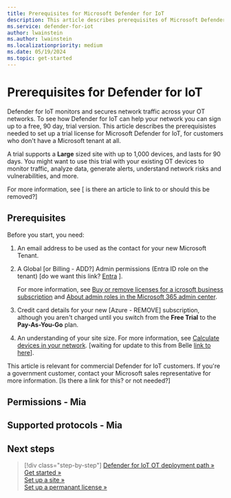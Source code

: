 ```yaml
---
title: Prerequisites for Microsoft Defender for IoT
description: This article describes prerequisites of Microsoft Defender for IoT
ms.service: defender-for-iot
author: lwainstein
ms.author: lwainstein
ms.localizationpriority: medium
ms.date: 05/19/2024
ms.topic: get-started
---
```


# Prerequisites for Defender for IoT

<!--[Items to include in this and other articles] Passive or active discovery using your MDE Establishing site-based RBAC (Role-Based Access Control)-->
Defender for IoT monitors and secures network traffic across your OT networks. To see how Defender for IoT can help your network you can sign up to a free, 90 day, trial version. This article describes the prerequisistes needed to set up a trial license for Microsoft Defender for IoT, for customers who don't have a Microsoft tenant at all.

A trial supports a **Large** sized site with up to 1,000 devices, and lasts for 90 days. You might want to use this trial with your existing OT devices to monitor traffic, analyze data, generate alerts, understand network risks and vulnerabilities, and more.

For more information, see [ is there an article to link to or should this be removed?]

## Prerequisites

Before you start, you need:

1. An email address to be used as the contact for your new Microsoft Tenant.

1. A Global [or Billing - ADD?] Admin permissions (Entra ID role on the tenant) [do we want this link?  [Entra](entra/identity/role-based-access-control/permissions-reference.md#global-administrator) ].<!--1. A Microsoft 365 tenant, with access to the [Microsoft 365 admin center](https://portal.office.com/AdminPortal/Home#/catalog) as Global or Billing admin.-->

    For more information, see [Buy or remove licenses for a icrosoft business subscription](/microsoft-365/commerce/licenses/buy-licenses) and [About admin roles in the Microsoft 365 admin center](/microsoft-365/admin/add-users/about-admin-roles).

1. Credit card details for your new [Azure - REMOVE] subscription, although you aren't charged until you switch from the **Free Trial** to the **Pay-As-You-Go** plan.

1. An understanding of your site size. For more information, see [Calculate devices in your network](best-practices/plan-prepare-deploy.md#calculate-devices-in-your-network). [waiting for update to this from Belle [link to here](get-started.md#calculate-number-of-devices)].

This article is relevant for commercial Defender for IoT customers. If you're a government customer, contact your Microsoft sales representative for more information. [Is there a link for this? or not needed?]

## Permissions - Mia

## Supported protocols - Mia

## Next steps

> [!div class="step-by-step"]
> [Defender for IoT OT deployment path »](/ot-deploy/ot-deploy-path.md)<br>
> [Get started »](get-started.md)<br>
> [Set up a site »](set-up-sites.md)<br>
> [Set up a permanant license »](license-admin.md)<br>
